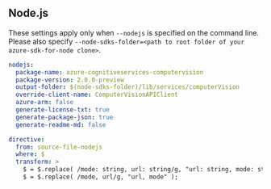 ## Node.js

These settings apply only when `--nodejs` is specified on the command line.
Please also specify `--node-sdks-folder=<path to root folder of your azure-sdk-for-node clone>`.

``` yaml $(nodejs)
nodejs:
  package-name: azure-cognitiveservices-computervision
  package-version: 2.0.0-preview
  output-folder: $(node-sdks-folder)/lib/services/computerVision
  override-client-name: ComputerVisionAPIClient
  azure-arm: false
  generate-license-txt: true
  generate-package-json: true
  generate-readme-md: false

directive:
  from: source-file-nodejs
  where: $
  transform: >
    $ = $.replace( /mode: string, url: string/g, "url: string, mode: string" );
    $ = $.replace( /mode, url/g, "url, mode" );
```
